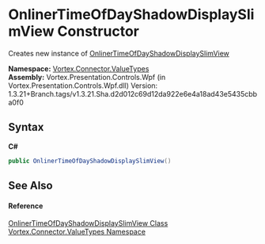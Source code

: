# OnlinerTimeOfDayShadowDisplaySlimView Constructor 
 

Creates new instance of <a href="T_Vortex_Connector_ValueTypes_OnlinerTimeOfDayShadowDisplaySlimView.md">OnlinerTimeOfDayShadowDisplaySlimView</a>

**Namespace:**&nbsp;<a href="N_Vortex_Connector_ValueTypes.md">Vortex.Connector.ValueTypes</a><br />**Assembly:**&nbsp;Vortex.Presentation.Controls.Wpf (in Vortex.Presentation.Controls.Wpf.dll) Version: 1.3.21+Branch.tags/v1.3.21.Sha.d2d012c69d12da922e6e4a18ad43e5435cbba0f0

## Syntax

**C#**<br />
``` C#
public OnlinerTimeOfDayShadowDisplaySlimView()
```


## See Also


#### Reference
<a href="T_Vortex_Connector_ValueTypes_OnlinerTimeOfDayShadowDisplaySlimView.md">OnlinerTimeOfDayShadowDisplaySlimView Class</a><br /><a href="N_Vortex_Connector_ValueTypes.md">Vortex.Connector.ValueTypes Namespace</a><br />